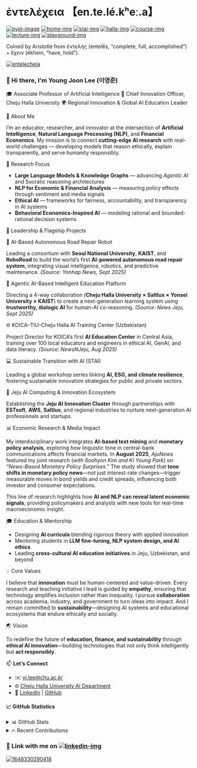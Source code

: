 # ἐντελέχεια 【en.te.lé.kʰeː.a】

[![pypi-image]][pypi-url]
[![home-img]][home-url]
[![stai-img]][stai-url]
[![halla-img]][halla-url]
[![course-img]][course-url]
[![lecture-img]][lecture-url]
[![playground-img]][playground-url]

<!-- [![stateful-img]][stateful-url]
[![stateful_dnd-img]][stateful-url] -->

[pypi-image]: https://img.shields.io/pypi/v/entelecheia
[pypi-url]: https://pypi.org/project/entelecheia
[stai-img]: https://img.shields.io/badge/STAI-jeju.ai-blue
[stai-url]: https://stai.jeju.ai
[playground-img]: https://img.shields.io/badge/playground-app_launcher-blue
[playground-url]: https://entelecheia.cloudflareaccess.com
[halla-img]: https://img.shields.io/badge/CHU-halla.ai-blue
[halla-url]: https://halla.ai
[home-img]: https://img.shields.io/badge/youngjoon-lee-blue
[home-url]: https://youngjoon-lee.com
[home-repo-url]: https://youngjoon-lee.com/repositories
[course-img]: https://img.shields.io/badge/course-jeju.ai-blue
[course-url]: https://course.jeju.ai
[lecture-img]: https://img.shields.io/badge/lecture-jeju.ai-blue
[lecture-url]: https://lecture.jeju.ai
[research-img]: https://img.shields.io/badge/research-jeju.ai-blue
[research-url]: https://research.jeju.ai
[linkedin-img]: https://img.shields.io/badge/LinkedIn-blue?logo=linkedin
[linkedin-url]: https://www.linkedin.com/in/entelecheia/
[stateful-img]: https://badge.stateful.com/entelecheia/status.svg
[stateful-url]: https://app.stateful.com/status/entelecheia
[stateful_dnd-img]: https://badge.stateful.com/entelecheia/dnd.svg

Coined by Aristotle from ἐντελής (entelḗs, “complete, full, accomplished”) + ἔχειν (ékhein, “have, hold”).

[![entelecheia](https://github.com/entelecheia/entelecheia/assets/1177283/0a67c698-8c9e-4006-b131-d0593cd7c256)][home-url]

### 👋 Hi there, I'm **Young Joon Lee (이영준)**

🎓 Associate Professor of Artificial Intelligence
💼 Chief Innovation Officer, Cheju Halla University
🌍 Regional Innovation & Global AI Education Leader

🧠 About Me

I’m an educator, researcher, and innovator at the intersection of **Artificial Intelligence**, **Natural Language Processing (NLP)**, and **Financial Economics**.
My mission is to connect **cutting-edge AI research** with real-world challenges — developing models that reason ethically, explain transparently, and serve humanity responsibly.

🔬 Research Focus

- **Large Language Models & Knowledge Graphs** — advancing _Agentic AI_ and Socratic reasoning architectures
- **NLP for Economic & Financial Analysis** — measuring policy effects through sentiment and media signals
- **Ethical AI** — frameworks for fairness, accountability, and transparency in AI systems
- **Behavioral Economics-Inspired AI** — modeling rational and bounded-rational decision systems

🚀 Leadership & Flagship Projects

🦾 AI-Based Autonomous Road Repair Robot

Leading a consortium with **Seoul National University**, **KAIST**, and **RoboRoad** to build the world’s first **AI-powered autonomous road repair system**, integrating visual intelligence, robotics, and predictive maintenance.
_(Source: Yonhap News, Sept 2025)_

🧩 Agentic AI-Based Intelligent Education Platform

Directing a 4-way collaboration (**Cheju Halla University × Saltlux × Yonsei University × KAIST**) to create a next-generation learning system using **trustworthy, dialogic AI** for human-AI co-reasoning.
_(Source: News Jeju, Sept 2025)_

🌐 KOICA–TIU–Cheju Halla AI Training Center (Uzbekistan)

Project Director for KOICA’s first **AI Education Center** in Central Asia, training over 100 local educators and engineers in ethical AI, GenAI, and data literacy.
_(Source: NewsNJeju, Aug 2025)_

💻 Sustainable Transition with AI (STAI)

Leading a global workshop series linking **AI, ESG, and climate resilience**, fostering sustainable innovation strategies for public and private sectors.

🌄 Jeju AI Computing & Innovation Ecosystem

Establishing the **Jeju AI Innovation Cluster** through partnerships with **ESTsoft**, **AWS**, **Saltlux**, and regional industries to nurture next-generation AI professionals and startups.

📊 Economic Research & Media Impact

My interdisciplinary work integrates **AI-based text mining** and **monetary policy analysis**, exploring how linguistic tone in central-bank communications affects financial markets.
In **August 2025**, _AjuNews_ featured my joint research (_with Soohyon Kim and Ki Young Park_) on _“News-Based Monetary Policy Surprises.”_
The study showed that **tone shifts in monetary policy news**—not just interest-rate changes—trigger measurable moves in bond yields and credit spreads, influencing both investor and consumer expectations.

This line of research highlights how **AI and NLP can reveal latent economic signals**, providing policymakers and analysts with new tools for real-time macroeconomic insight.

🎓 Education & Mentorship

- Designing **AI curricula** blending rigorous theory with applied innovation
- Mentoring students in **LLM fine-tuning, NLP system design, and AI ethics**
- Leading **cross-cultural AI education initiatives** in Jeju, Uzbekistan, and beyond

💡 Core Values

I believe that **innovation** must be human-centered and value-driven.
Every research and teaching initiative I lead is guided by **empathy**, ensuring that technology amplifies inclusion rather than inequality.
I pursue **collaboration** across academia, industry, and government to turn ideas into impact.
And I remain committed to **sustainability**—designing AI systems and educational ecosystems that endure ethically and socially.

🌏 Vision

To redefine the future of **education, finance, and sustainability** through **ethical AI innovation**—building technologies that not only think intelligently but **act responsibly**.

📫 **Let’s Connect**

- ✉️ [yj.lee@chu.ac.kr](mailto:yj.lee@chu.ac.kr)
- 🌐 [Cheju Halla University AI Department](https://halla.ai)
- 🔗 [LinkedIn](https://linkedin.com/in/youngjoonlee-ai) | [GitHub](https://github.com/entelecheia)

#### 📈 GitHub Statistics

<details>
  <summary>📊 GitHub Stats</summary>

  <a href="https://youngjoon-lee.com/repositories/">
    <img width=49% align="center" src="http://github-readme-streak-stats.entelecheia.me/?user=entelecheia&theme=transparent&hide_border=true" />
    <img width=49% align="center" src="http://github-readme-stats.entelecheia.me/api?username=entelecheia&theme=transparent&show_icons=true&hide_border=true&hide_title=true" />
  </a>
  
  [![trophy](https://github-profile-trophy.entelecheia.me/?username=entelecheia&theme=darkhub&rank=-C,-B&column=-1&no-bg=true&no-frame=true)][home-repo-url]

</details>
  
<details>
  <summary>🔥 Recent Contributions</summary>
  
  [![entelecheia's github activity graph](https://github-readme-activity-graph.entelecheia.me/graph?username=entelecheia&theme=react-dark&area=true&hide_border=true)][home-repo-url]

[![3d contributions](https://raw.githubusercontent.com/entelecheia/metrics/main/profile-3d-contrib/profile-entelecheia.svg)][home-repo-url]

</details>

### 🔗 Link with me on [![linkedin-img]][linkedin-url]

[![1648330290418](https://assets.entelecheia.ai/img/github-bg.jpeg)][linkedin-url]
